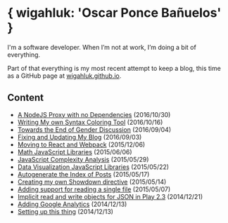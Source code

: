 { wigahluk: 'Oscar Ponce Bañuelos' }
====================================

I'm a software developer. When I’m not at work, I’m doing a bit of everything.

Part of that everything is my most recent attempt to keep a blog, this time as a GitHub page at [wigahluk.github.io](https://wigahluk.github.io). 

## Content

* [ A NodeJS Proxy with no Dependencies](posts/a-nodejs-proxy.md) (2016/10/30)
* [ Writing My own Syntax Coloring Tool](posts/writing-my-own-syntax-coloring-tool.md) (2016/10/16)
* [ Towards the End of Gender Discussion](posts/towards-the-end-of-gender-discussion.md) (2016/09/04)
* [ Fixing and Updating My Blog](posts/fixing_and_updating_my_blog.md) (2016/09/03)
* [ Moving to React and Webpack](posts/moving-to-react.md) (2015/12/06)
* [ Math JavaScript Libraries](posts/math-js-libraries.md) (2015/06/06)
* [ JavaScript Complexity Analysis](posts/js-complexity-analysis.md) (2015/05/29)
* [ Data Visualization JavaScript Libraries](posts/data-visualization-js-libraries.md) (2015/05/22)
* [ Autogenerate the Index of Posts](posts/autogenerate-the-index-of-posts.md) (2015/05/17)
* [ Creating my own Showdown directive](posts/creating-my-own-showdown-directive.md) (2015/05/14)
* [ Adding support for reading a single file](posts/adding-support-for-reading-a-single-file.md) (2015/05/07)
* [ Implicit read and write objects for JSON in Play 2.3](posts/implicit-read-write-objects-play-2.3.md) (2014/12/21)
* [ Adding Google Analytics](posts/adding-google-ax.md) (2014/12/13)
* [ Setting up this thing](posts/setting-up-this-thing.md) (2014/12/13)
 